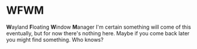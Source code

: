 # WFWM
**W**ayland **F**loating **W**indow **M**anager
I'm certain something will come of this eventually, but for now there's nothing here. Maybe if you come back later you might find something. Who knows?